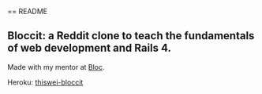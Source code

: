 == README

## Bloccit: a Reddit clone to teach the fundamentals of web development and Rails 4.

Made with my mentor at [Bloc](http://bloc.io).

Heroku:
[thiswei-bloccit](http://thiswei-bloccit.herokuapp.com/)